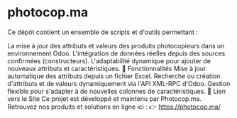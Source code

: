# photocop.ma
Ce dépôt contient un ensemble de scripts et d'outils permettant :

La mise à jour des attributs et valeurs des produits photocopieurs dans un environnement Odoo.
L'intégration de données réelles depuis des sources confirmées (constructeurs).
L'adaptabilité dynamique pour ajouter de nouveaux attributs et caractéristiques.
🚀 Fonctionnalités
Mise à jour automatique des attributs depuis un fichier Excel.
Recherche ou création d'attributs et de valeurs dynamiquement via l'API XML-RPC d'Odoo.
Gestion flexible pour s'adapter à de nouvelles colonnes de caractéristiques.
🔗 Lien vers le Site
Ce projet est développé et maintenu par Photocop.ma. Retrouvez nos produits et solutions en ligne ici :
👉 https://photocop.ma/
